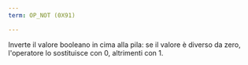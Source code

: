 ```yaml
---
term: OP_NOT (0X91)

---
```

Inverte il valore booleano in cima alla pila: se il valore è diverso da zero, l'operatore lo sostituisce con 0, altrimenti con 1.